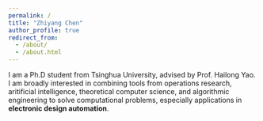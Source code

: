 ```yaml
---
permalink: /
title: "Zhiyang Chen"
author_profile: true
redirect_from: 
  - /about/
  - /about.html
---
```


I am a Ph.D student from Tsinghua University, advised by Prof. Hailong Yao. I am broadly interested in combining tools from operations research, aritificial intelligence, theoretical computer science, and algorithmic engineering to solve computational problems, especially applications in **electronic design automation**.
